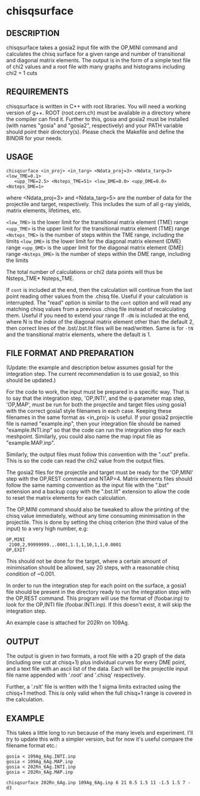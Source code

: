 chisqsurface
============

DESCRIPTION
-----------

chisqsurface takes a gosia2 input file with the OP,MINI command and calculates the chisq surface for a given range and number of transitional and diagonal matrix elements. The output is in the form of a simple text file of chi2 values and a root file with many graphs and histograms including chi2 + 1 cuts


REQUIREMENTS
------------

chisqsurface is written in C++ with root libraries. You will need a working version of g++.
ROOT (root.cern.ch) must be available in a directory where the compiler can find it.
Further to this, gosia and gosia2 must be installed (with names "gosia" and "gosia2", respectively) and your PATH variable should point their directory(s).
Please check the Makefile and define the BINDIR for your needs.


USAGE
-----

```
chisqsurface <in_proj> <in_targ> <Ndata_proj=3> <Ndata_targ=3> <low_TME=0.1> 
   <upp_TME=2.5> <Nsteps_TME=51> <low_DME=0.0> <upp_DME=0.0> <Nsteps_DME=1>
```
 where <Ndata_proj=3> and <Ndata_targ=5> are the number of data
for the projectile and target, respectively. This includes the
sum of all g-ray yields, matrix elements, lifetimes, etc.

`<low_TME>` is the lower limit for the transitional matrix element (TME) range
`<upp_TME>` is the upper limit for the transitional matrix element (TME) range
`<Nsteps_TME>` is the number of steps within the TME range, including the limits
`<low_DME>` is the lower limit for the diagonal matrix element (DME) range
`<upp_DME>` is the upper limit for the diagonal matrix element (DME) range
`<Nsteps_DME>` is the number of steps within the DME range, including the limits

The total number of calculations or chi2 data points will thus be Nsteps_TME* Nsteps_TME.

If `cont` is included at the end, then the calculation will continue from the last point
reading other values from the .chisq file. Useful if your calculation is interrupted.
The "read" option is similar to the `cont` option and will read any matching chisq values from 
a previous .chisq file instead of recalculating them. Useful if you need to extend your range
If `-dN` is included at the end, where N is the index of the diagonal matrix
element other than the default 2, then correct lines of the .bst/.bst.lit
files will be read/written. Same is for `-tN` and the transitional matrix elements, where the default is 1.



FILE FORMAT AND PREPARATION
---------------------------

(Update: the example and description below assumes gosia1 for the integration step. The current recommendation is to use gosia2, so this should be updated.)

For the code to work, the input must be prepared in a specific way. That is to say that the integration step, 'OP,INTI', and the q-parameter map step, 'OP,MAP', must be run for both the projectile and target files using gosia1 with the correct gosia1 style filenames in each case. Keeping these filenames in the same format as <in_proj> is useful. If your gosia2 projectile file is named "example.inp", then your integration file should be named "example.INTI.inp" so that the code can run the integration step for each meshpoint. Similarly, you could also name the map input file as "example.MAP.inp".

Similarly, the output files must follow this convention with the ".out" prefix. This is so the code can read the chi2 value from the output files.

The gosia2 files for the projectile and target must be ready for the 'OP,MINI' step with the OP,REST command and NTAP=4. Matrix elements files should follow the same naming convention as the input file with the ".bst" extension and a backup copy with the ".bst.lit" extension to allow the code to reset the matrix elements for each calculation.

The OP,MINI command should also be tweaked to allow the printing of the chisq value immediately, without any time consuming minimisation in the projectile. This is done by setting the chisq criterion (the third value of the input) to a very high number, e.g:

```
OP,MINI
 2100,2,99999999.,.0001,1.1,1,10,1,1,0.0001
OP,EXIT
```

This should not be done for the target, where a certain amount of minimisation should be allowed, say 20 steps, with a reasonable chisq condition of ~0.001.

In order to run the integration step for each point on the surface, a gosia1 file should be present in the directory ready to run the integration step with the OP,REST command. This program will use the format of <inputfile> (foobar.inp) to look for the OP,INTI file (foobar.INTI.inp). If this doesn't exist, it will skip the integration step.

An example case is attached for 202Rn on 109Ag.


OUTPUT
------

The output is given in two formats, a root file with a 2D graph of the data (including one cut at chisq+1) plus individual curves for every DME point, and a text file with an ascii list of the data. Each will be the projectile input file name appended with '.root' and '.chisq' respectively.

Further, a '.rslt' file is written with the 1 sigma limits extracted using the chisq+1 method. This is only valid when the full chisq+1 range is covered in the calculation.


EXAMPLE 
-------

This takes a little long to run because of the many levels and experiment. I'll try to update this with a simpler version, but for now it's useful compare the filename format etc.:

```
gosia < 109Ag_6Ag.INTI.inp
gosia < 109Ag_6Ag.MAP.inp
gosia < 202Rn_6Ag.INTI.inp
gosia < 202Rn_6Ag.MAP.inp
```
```
chisqsurface 202Rn_6Ag.inp 109Ag_6Ag.inp 6 21 0.5 1.5 11 -1.5 1.5 7 -d3
```
